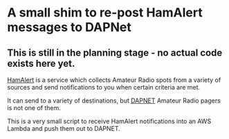 # A small shim to re-post HamAlert messages to DAPNet

## This is still in the planning stage - no actual code exists here yet.

[HamAlert](https://hamalert.org) is a service which collects Amateur Radio spots
from a variety of sources and send notifications to you when certain criteria
are met.

It can send to a variety of destinations, but [DAPNET](https://hampager.de)
Amateur Radio pagers is not one of them.

This is a very small script to receive HamAlert notifications into an AWS Lambda
and push them out to DAPNET.
